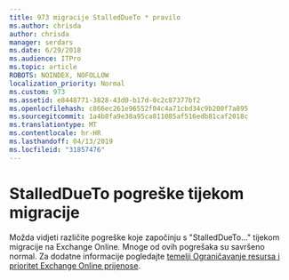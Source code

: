 ```yaml
---
title: 973 migracije StalledDueTo * pravilo
ms.author: chrisda
author: chrisda
manager: serdars
ms.date: 6/29/2018
ms.audience: ITPro
ms.topic: article
ROBOTS: NOINDEX, NOFOLLOW
localization_priority: Normal
ms.custom: 973
ms.assetid: e8448771-3828-43d0-b17d-0c2c87377bf2
ms.openlocfilehash: c866ec261e96552f04c4a71cbd34c9b200f7a895
ms.sourcegitcommit: 1a4b8fa9e38a95ca811085af516edb81caf2018c
ms.translationtype: MT
ms.contentlocale: hr-HR
ms.lasthandoff: 04/13/2019
ms.locfileid: "31857476"
---
```

# <a name="stalleddueto-errors-during-migration"></a>StalledDueTo pogreške tijekom migracije

Možda vidjeti različite pogreške koje započinju s "StalledDueTo..." tijekom migracije na Exchange Online. Mnoge od ovih pogrešaka su savršeno normal. Za dodatne informacije pogledajte [temelji Ograničavanje resursa i prioritet Exchange Online prijenose](https://blogs.technet.microsoft.com/exchange/2018/06/25/resource-based-throttling-and-prioritization-in-exchange-online-migrations/).
